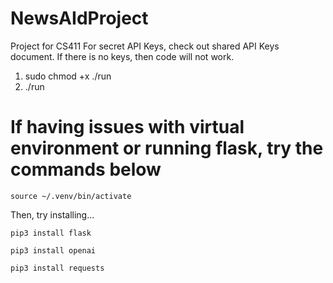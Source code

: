 # NewsAIdProject
Project for CS411
For secret API Keys, check out shared API Keys document. If there is no keys, then code will not work. 

1) sudo chmod +x ./run
2) ./run

# If having issues with virtual environment or running flask, try the commands below

```
source ~/.venv/bin/activate
```
Then, try installing...
```
pip3 install flask 
```
```
pip3 install openai
```
```
pip3 install requests 
```
